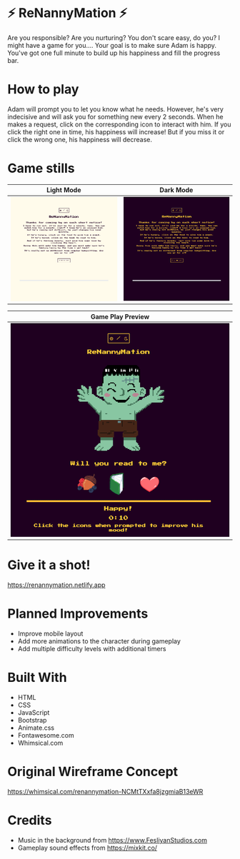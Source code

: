 # ⚡️ ReNannyMation ⚡️
Are you responsible? Are you nurturing? You don't scare easy, do you? I might have a game for you....
Your goal is to make sure Adam is happy. You've got one full minute to build up his happiness and fill the progress bar. 

# How to play
Adam will prompt you to let you know what he needs. However, he's very indecisive and will ask you for something new every 2 seconds. When he makes a request, click on the corresponding icon to interact with him. If you click the right one in time, his happiness will increase! But if you miss it or click the wrong one, his happiness will decrease. 

# Game stills
|Light Mode | Dark Mode |
| :---------: | :---------: |
|![light mode](images/light-mode.png "Light mode")|![dark mode](images/dark-mode.png "Dark mode")

|Game Play Preview|
| :---------: |
|![game play screen](images/gameplay.png "Game play display")|

# Give it a shot!
https://renannymation.netlify.app

# Planned Improvements
* Improve mobile layout
* Add more animations to the character during gameplay
* Add multiple difficulty levels with additional timers

# Built With
* HTML
* CSS
* JavaScript
* Bootstrap
* Animate.css
* Fontawesome.com
* Whimsical.com

# Original Wireframe Concept
https://whimsical.com/renannymation-NCMtTXxfa8jzgmiaB13eWR

# Credits
* Music in the background from https://www.FesliyanStudios.com
* Gameplay sound effects from https://mixkit.co/